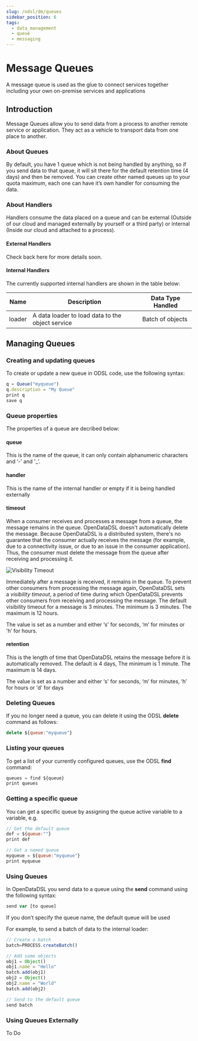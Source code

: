 ```yaml
---
slug: /odsl/dm/queues
sidebar_position: 6
tags:
  - data_management
  - queue
  - messaging
---
```

Message Queues
==============

A message queue is used as the glue to connect services together including your own on-premise services and applications

## Introduction

Message Queues allow you to send data from a process to another remote service or application. They act as a vehicle to transport data from one place to another.

### About Queues

By default, you have 1 queue which is not being handled by anything, so if you send data to that queue, it will sit there for the default retention time (4 days) and then be removed. You can create other named queues up to your quota maximum, each one can have it’s own handler for consuming the data.

### About Handlers

Handlers consume the data placed on a queue and can be external (Outside of our cloud and managed externally by yourself or a third party) or internal (Inside our cloud and attached to a process).

#### External Handlers

Check back here for more details soon.

#### Internal Handlers

The currently supported internal handlers are shown in the table below:

|**Name**|**Description**|**Data Type Handled**|
|-|-|-|
|loader|A data loader to load data to the object service|Batch of objects|

## Managing Queues

### Creating and updating queues

To create or update a new queue in ODSL code, use the following syntax:

```js
q = Queue("myqueue")
q.description = "My Queue"
print q
save q
```

### Queue properties

The properties of a queue are decribed below:

#### queue

This is the name of the queue, it can only contain alphanumeric characters and ‘-' and '_’.

#### handler

This is the name of the internal handler or empty if it is being handled externally

#### timeout

When a consumer receives and processes a message from a queue, the message remains in the queue. OpenDataDSL doesn't automatically delete the message. Because OpenDataDSL is a distributed system, there's no guarantee that the consumer actually receives the message (for example, due to a connectivity issue, or due to an issue in the consumer application). Thus, the consumer must delete the message from the queue after receiving and processing it.

![
	            Visibility Timeout
	        ](https://docs.aws.amazon.com/AWSSimpleQueueService/latest/SQSDeveloperGuide/images/sqs-visibility-timeout-diagram.png)

Immediately after a message is received, it remains in the queue. To prevent other consumers from processing the message again, OpenDataDSL sets a _visibility timeout_, a period of time during which OpenDataDSL prevents other consumers from receiving and processing the message. The default visibility timeout for a message is 3 minutes. The minimum is 3 minutes. The maximum is 12 hours.

The value is set as a number and either ‘s' for seconds, ‘m’ for minutes or 'h’ for hours.

#### retention

This is the length of time that OpenDataDSL retains the message before it is automatically removed. The default is 4 days, The minimum is 1 minute. The maximum is 14 days.

The value is set as a number and either ‘s' for seconds, ‘m’ for minutes, ‘h’ for hours or 'd’ for days

### Deleting Queues

If you no longer need a queue, you can delete it using the ODSL **delete** command as follows:

```js
delete ${queue:"myqueue"}
```

### Listing your queues

To get a list of your currently configured queues, use the ODSL **find** command:

```js
queues = find ${queue}
print queues
```

### Getting a specific queue

You can get a specific queue by assigning the queue active variable to a variable, e.g.

```js
// Get the default queue
def = ${queue:""}
print def

// Get a named queue
myqueue = ${queue:"myqueue"}
print myqueue
```

### Using Queues

In OpenDataDSL you send data to a queue using the **send** command using the following syntax:

```js
send var [to queue]
```

If you don’t specify the queue name, the default queue will be used

For example, to send a batch of data to the internal loader:

```js
// Create a batch
batch=PROCESS.createBatch()

// Add some objects
obj1 = Object()
obj1.name = "Hello"
batch.add(obj1)
obj2 = Object()
obj2.name = "World"
batch.add(obj2)

// Send to the default queue
send batch
```

### Using Queues Externally

To Do

